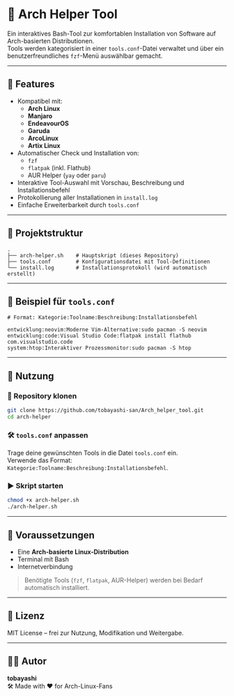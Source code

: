 # 🐧 Arch Helper Tool

Ein interaktives Bash-Tool zur komfortablen Installation von Software auf Arch-basierten Distributionen.  
Tools werden kategorisiert in einer `tools.conf`-Datei verwaltet und über ein benutzerfreundliches `fzf`-Menü auswählbar gemacht.

---

## 🔧 Features

- Kompatibel mit:
  - **Arch Linux**
  - **Manjaro**
  - **EndeavourOS**
  - **Garuda**
  - **ArcoLinux**
  - **Artix Linux**
- Automatischer Check und Installation von:
  - `fzf`
  - `flatpak` (inkl. Flathub)
  - AUR Helper (`yay` oder `paru`)
- Interaktive Tool-Auswahl mit Vorschau, Beschreibung und Installationsbefehl
- Protokollierung aller Installationen in `install.log`
- Einfache Erweiterbarkeit durch `tools.conf`

---

## 📁 Projektstruktur

```
.
├── arch-helper.sh    # Hauptskript (dieses Repository)
├── tools.conf        # Konfigurationsdatei mit Tool-Definitionen
└── install.log       # Installationsprotokoll (wird automatisch erstellt)
```

---

## 📝 Beispiel für `tools.conf`

```
# Format: Kategorie:Toolname:Beschreibung:Installationsbefehl

entwicklung:neovim:Moderne Vim-Alternative:sudo pacman -S neovim
entwicklung:code:Visual Studio Code:flatpak install flathub com.visualstudio.code
system:htop:Interaktiver Prozessmonitor:sudo pacman -S htop
```

---

## 🚀 Nutzung

### 🔄 Repository klonen

```bash
git clone https://github.com/tobayashi-san/Arch_helper_tool.git
cd arch-helper
```

### 🛠️ `tools.conf` anpassen

Trage deine gewünschten Tools in die Datei `tools.conf` ein.  
Verwende das Format: `Kategorie:Toolname:Beschreibung:Installationsbefehl`.

### ▶️ Skript starten

```bash
chmod +x arch-helper.sh
./arch-helper.sh
```

---

## 🧾 Voraussetzungen

- Eine **Arch-basierte Linux-Distribution**
- Terminal mit Bash
- Internetverbindung

> Benötigte Tools (`fzf`, `flatpak`, AUR-Helper) werden bei Bedarf automatisch installiert.

---

## 📜 Lizenz

MIT License – frei zur Nutzung, Modifikation und Weitergabe.

---

## 👨‍💻 Autor

**tobayashi**  
🛠️ Made with ❤️ for Arch-Linux-Fans
